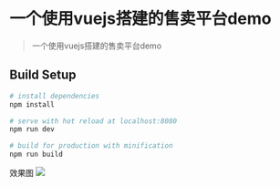 # 一个使用vuejs搭建的售卖平台demo

> 一个使用vuejs搭建的售卖平台demo

## Build Setup

``` bash
# install dependencies
npm install

# serve with hot reload at localhost:8080
npm run dev

# build for production with minification
npm run build
```
效果图
![](https://i.ooxx.ooo/2017/10/11/104a8a2c0c43d33924eef60f0ddfc521.gif)
